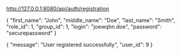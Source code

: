 http://127.0.0.1:8080/api/auth/registration

{
"first_name": "John",
"middle_name": "Doe",
"last_name": "Smith",
"role_id": 1,
"group_id": 1,
"login": "joewqhn.doe",
"password": "securepassword"
}

{
"message": "User registered successfully",
"user_id": 9
}

